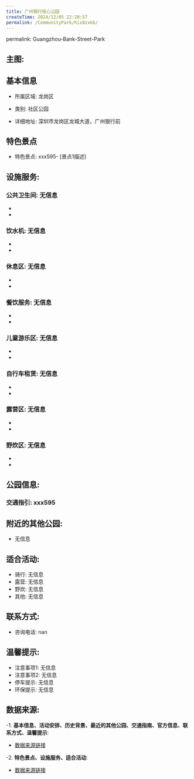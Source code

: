```yaml
---
title: 广州银行街心公园
createTime: 2024/12/05 22:20:57
permalink: /CommunityPark/his8zxkb/
---
```

permalink: Guangzhou-Bank-Street-Park
## 主图:
<ImageCard
image="https://cgj.sz.gov.cn/img/4/4016/4016221/10807651.jpg"
title= "广州银行街心公园"
description= "xxxxxx595"
date="2024/12/05"
href="/"
author="深圳公园"
/>
## 基本信息

- 所属区域: 龙岗区

- 类别: 社区公园

- 详细地址: 深圳市龙岗区龙城大道，广州银行前

## 特色景点
- 特色景点: xxx595- [景点1描述]
## 设施服务:
### 公共卫生间: 无信息
- 
- 
### 饮水机: 无信息
- 
- 
### 休息区: 无信息
- 
- 
### 餐饮服务: 无信息
- 
- 
### 儿童游乐区: 无信息
- 
- 
### 自行车租赁: 无信息
- 
- 
### 露营区: 无信息
- 
- 
### 野炊区: 无信息

- 
- 
## 公园信息:
### 交通指引: xxx595

## 附近的其他公园:
- 无信息

## 适合活动:
- 骑行: 无信息
- 露营: 无信息
- 野炊: 无信息
- 其他: 无信息

## 联系方式:
- 咨询电话: nan
## 温馨提示:
- 注意事项1: 无信息
- 注意事项2: 无信息
- 停车提示: 无信息
- 环保提示: 无信息

## 数据来源:
-1. **基本信息、活动安排、历史背景、最近的其他公园、交通指南、官方信息、联系方式、温馨提示**:
- [数据来源链接](https://cgj.sz.gov.cn/xsmh/gysz/sqgy/content/post_10807651.html)

-2. **特色景点、设施服务、适合活动**:
- [数据来源链接](https://cgj.sz.gov.cn/xsmh/gysz/sqgy/content/post_10807651.html)

